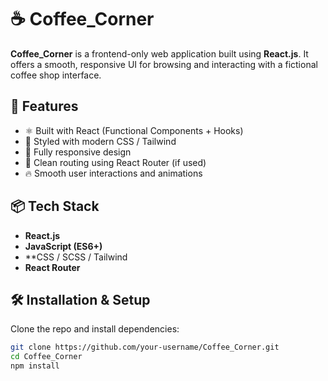 # ☕ Coffee_Corner

**Coffee_Corner** is a frontend-only web application built using **React.js**. It offers a smooth, responsive UI for browsing and interacting with a fictional coffee shop interface.

## 🚀 Features

- ⚛️ Built with React (Functional Components + Hooks)
- 🎨 Styled with modern CSS / Tailwind 
- 📱 Fully responsive design
- 🧭 Clean routing using React Router (if used)
- 🔥 Smooth user interactions and animations 

## 📦 Tech Stack

- **React.js**
- **JavaScript (ES6+)**
- **CSS / SCSS / Tailwind
- **React Router**

## 🛠️ Installation & Setup

Clone the repo and install dependencies:

```bash
git clone https://github.com/your-username/Coffee_Corner.git
cd Coffee_Corner
npm install

